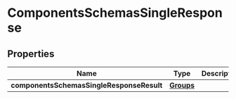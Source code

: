 # ComponentsSchemasSingleResponse

## Properties
Name | Type | Description | Notes
------------ | ------------- | ------------- | -------------
**componentsSchemasSingleResponseResult** | [**Groups**](Groups.md) |  |  [optional]
